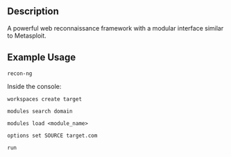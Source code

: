 ## Description

A powerful web reconnaissance framework with a modular interface similar to Metasploit.

## Example Usage

```
recon-ng
```

Inside the console:

```
workspaces create target
```

```
modules search domain
```

```
modules load <module_name>
```

```
options set SOURCE target.com
```

```
run
```